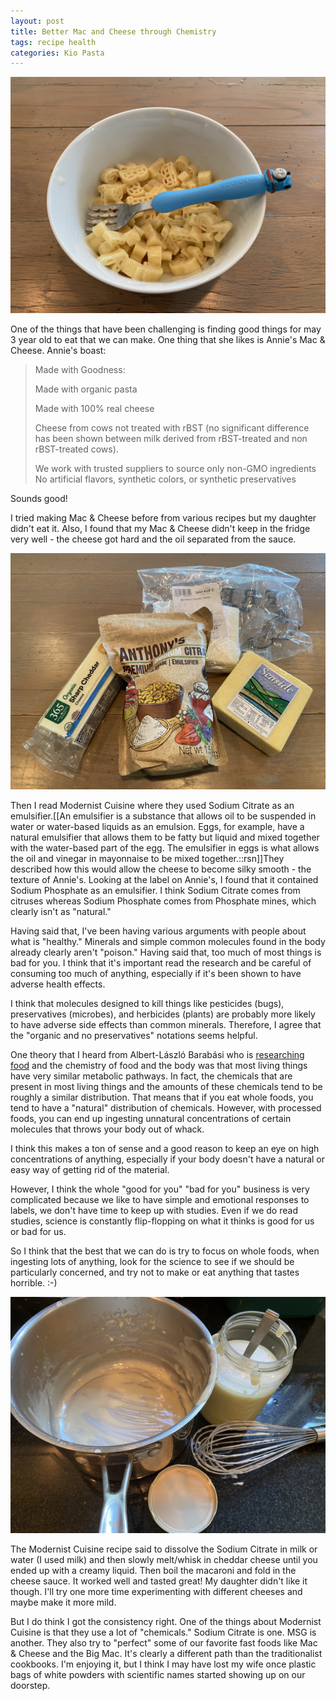 ```yaml
---
layout: post
title: Better Mac and Cheese through Chemistry
tags: recipe health
categories: Kio Pasta
---
```

![mac-and-cheese](/images/mac-and-cheese.jpeg)

One of the things that have been challenging is finding good things for may 3 year old to eat that we can make. One thing that she likes is Annie's Mac & Cheese. Annie's boast:

> Made with Goodness:
> 
> Made with organic pasta
> 
> Made with 100% real cheese
>
> Cheese from cows not treated with rBST (no significant difference has been shown between milk derived from rBST-treated and non rBST-treated cows).
> 
> We work with trusted suppliers to source only non-GMO ingredients
No artificial flavors, synthetic colors, or synthetic preservatives

Sounds good!

I tried making Mac & Cheese before from various recipes but my daughter didn't eat it. Also, I found that my Mac & Cheese didn't keep in the fridge very well - the cheese got hard and the oil separated from the sauce.

![Cheese and Emulsifier](/images/cheese-and-emulsifier.jpeg)

Then I read Modernist Cuisine where they used Sodium Citrate as an emulsifier.[[An emulsifier is a substance that allows oil to be suspended in water or water-based liquids as an emulsion. Eggs, for example, have a natural emulsifier that allows them to be fatty but liquid and mixed together with the water-based part of the egg. The emulsifier in eggs is what allows the oil and vinegar in mayonnaise to be mixed together.::rsn]]They described how this would allow the cheese to become silky smooth - the texture of Annie's. Looking at the label on Annie's, I found that it contained Sodium Phosphate as an emulsifier. I think Sodium Citrate comes from citruses whereas Sodium Phosphate comes from Phosphate mines, which clearly isn't as "natural."

Having said that, I've been having various arguments with people about what is "healthy." Minerals and simple common molecules found in the body already clearly aren't "poison." Having said that, too much of most things is bad for you. I think that it's important read the research and be careful of consuming too much of anything, especially if it's been shown to have adverse health effects.

I think that molecules designed to kill things like pesticides (bugs), preservatives (microbes), and herbicides (plants) are probably more likely to have adverse side effects than common minerals. Therefore, I agree that the "organic and no preservatives" notations seems helpful.

One theory that I heard from Albert-László Barabási who is [researching food](https://foodome.co/) and the chemistry of food and the body was that most living things have very similar metabolic pathways. In fact, the chemicals that are present in most living things and the amounts of these chemicals tend to be roughly a similar distribution. That means that if you eat whole foods, you tend to have a "natural" distribution of chemicals. However, with processed foods, you can end up ingesting unnatural concentrations of certain molecules that throws your body out of whack.

I think this makes a ton of sense and a good reason to keep an eye on high concentrations of anything, especially if your body doesn't have a natural or easy way of getting rid of the material.

However, I think the whole "good for you" "bad for you" business is very complicated because we like to have simple and emotional responses to labels, we don't have time to keep up with studies. Even if we do read studies, science is constantly flip-flopping on what it thinks is good for us or bad for us.

So I think that the best that we can do is try to focus on whole foods, when ingesting lots of anything, look for the science to see if we should be particularly concerned, and try not to make or eat anything that tastes horrible. :-)

![Whisked Cheese](/images/whisked-cheese.jpeg)

The Modernist Cuisine recipe said to dissolve the Sodium Citrate in milk or water (I used milk) and then slowly melt/whisk in cheddar cheese until you ended up with a creamy liquid. Then boil the macaroni and fold in the cheese sauce. It worked well and tasted great! My daughter didn't like it though. I'll try one more time experimenting with different cheeses and maybe make it more mild.

But I do think I got the consistency right. One of the things about Modernist Cuisine is that they use a lot of "chemicals." Sodium Citrate is one. MSG is another. They also try to "perfect" some of our favorite fast foods like Mac & Cheese and the Big Mac. It's clearly a different path than the traditionalist cookbooks. I'm enjoying it, but I think I may have lost my wife once plastic bags of white powders with scientific names started showing up on our doorstep.